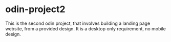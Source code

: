 # odin-project2
 This is the second odin project, that involves building a landing page website, from a provided design. It is a desktop only requirement, no mobile design.
